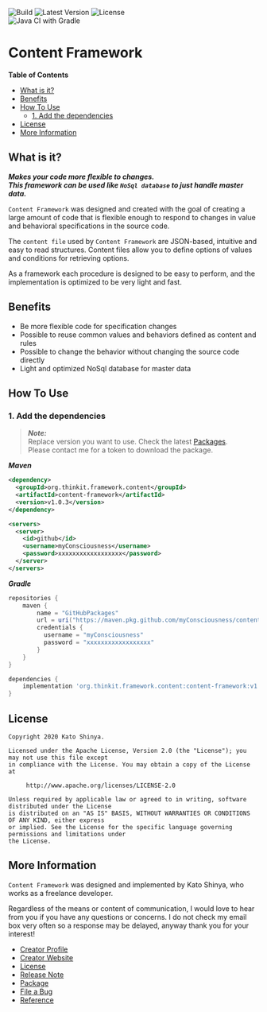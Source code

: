 ![Build](https://img.shields.io/badge/Build-Automated-2980b9.svg?style=for-the-badge)
![Latest Version](https://img.shields.io/badge/Latest_Version-v1.0.3-27ae60.svg?style=for-the-badge)
![License](https://img.shields.io/badge/License-Apache_2.0-e74c3c.svg?style=for-the-badge)</br>
![Java CI with Gradle](https://github.com/myConsciousness/content-framework/workflows/Java%20CI%20with%20Gradle/badge.svg)

# Content Framework

<!-- START doctoc generated TOC please keep comment here to allow auto update -->
<!-- DON'T EDIT THIS SECTION, INSTEAD RE-RUN doctoc TO UPDATE -->

**Table of Contents**

- [What is it?](#what-is-it)
- [Benefits](#benefits)
- [How To Use](#how-to-use)
  - [1. Add the dependencies](#1-add-the-dependencies)
- [License](#license)
- [More Information](#more-information)

<!-- END doctoc generated TOC please keep comment here to allow auto update -->

## What is it?

**_Makes your code more flexible to changes._**</br>
**_This framework can be used like `NoSql database` to just handle master data._**

`Content Framework` was designed and created with the goal of creating a large amount of code that is flexible enough to respond to changes in value and behavioral specifications in the source code.

The `content file` used by `Content Framework` are JSON-based, intuitive and easy to read structures. Content files allow you to define options of values and conditions for retrieving options.

As a framework each procedure is designed to be easy to perform, and the implementation is optimized to be very light and fast.

## Benefits

- Be more flexible code for specification changes
- Possible to reuse common values and behaviors defined as content and rules
- Possible to change the behavior without changing the source code directly
- Light and optimized NoSql database for master data

## How To Use

### 1. Add the dependencies

> **_Note:_**<br>
> Replace version you want to use. Check the latest [Packages](https://github.com/myConsciousness/content-framework/packages).<br>
> Please contact me for a token to download the package.

**_Maven_**

```xml
<dependency>
  <groupId>org.thinkit.framework.content</groupId>
  <artifactId>content-framework</artifactId>
  <version>v1.0.3</version>
</dependency>

<servers>
  <server>
    <id>github</id>
    <username>myConsciousness</username>
    <password>xxxxxxxxxxxxxxxxxx</password>
  </server>
</servers>
```

**_Gradle_**

```gradle
repositories {
    maven {
        name = "GitHubPackages"
        url = uri("https://maven.pkg.github.com/myConsciousness/content-framework")
        credentials {
          username = "myConsciousness"
          password = "xxxxxxxxxxxxxxxxxx"
        }
    }
}

dependencies {
    implementation 'org.thinkit.framework.content:content-framework:v1.0.3'
}
```

## License

```
Copyright 2020 Kato Shinya.

Licensed under the Apache License, Version 2.0 (the "License"); you may not use this file except
in compliance with the License. You may obtain a copy of the License at

     http://www.apache.org/licenses/LICENSE-2.0

Unless required by applicable law or agreed to in writing, software distributed under the License
is distributed on an "AS IS" BASIS, WITHOUT WARRANTIES OR CONDITIONS OF ANY KIND, either express
or implied. See the License for the specific language governing permissions and limitations under
the License.
```

## More Information

`Content Framework` was designed and implemented by Kato Shinya, who works as a freelance developer.

Regardless of the means or content of communication, I would love to hear from you if you have any questions or concerns. I do not check my email box very often so a response may be delayed, anyway thank you for your interest!

- [Creator Profile](https://github.com/myConsciousness)
- [Creator Website](https://myconsciousness.github.io/)
- [License](https://github.com/myConsciousness/content-framework/blob/master/LICENSE)
- [Release Note](https://github.com/myConsciousness/content-framework/releases)
- [Package](https://github.com/myConsciousness/content-framework/packages)
- [File a Bug](https://github.com/myConsciousness/content-framework/issues)
- [Reference](https://myconsciousness.github.io/content-framework/)
